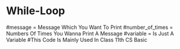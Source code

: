 # While-Loop
#message = Message Which You Want To Print
#number_of_times = Numbers Of Times You Wanna Print A Message
#variable = Is Just A Variable
#This Code Is Mainly Used In Class 11th CS Basic
